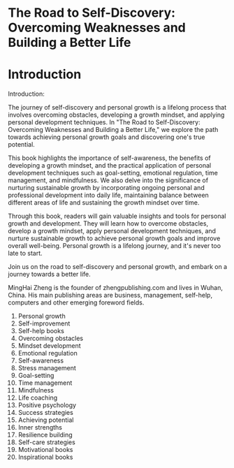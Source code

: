 # The Road to Self-Discovery: Overcoming Weaknesses and Building a Better Life

# Introduction

Introduction:

The journey of self-discovery and personal growth is a lifelong process that involves overcoming obstacles, developing a growth mindset, and applying personal development techniques. In "The Road to Self-Discovery: Overcoming Weaknesses and Building a Better Life," we explore the path towards achieving personal growth goals and discovering one's true potential.

This book highlights the importance of self-awareness, the benefits of developing a growth mindset, and the practical application of personal development techniques such as goal-setting, emotional regulation, time management, and mindfulness. We also delve into the significance of nurturing sustainable growth by incorporating ongoing personal and professional development into daily life, maintaining balance between different areas of life and sustaining the growth mindset over time.

Through this book, readers will gain valuable insights and tools for personal growth and development. They will learn how to overcome obstacles, develop a growth mindset, apply personal development techniques, and nurture sustainable growth to achieve personal growth goals and improve overall well-being. Personal growth is a lifelong journey, and it's never too late to start.

Join us on the road to self-discovery and personal growth, and embark on a journey towards a better life.


MingHai Zheng is the founder of zhengpublishing.com and lives in Wuhan, China. His main publishing areas are business, management, self-help, computers and other emerging foreword fields.



1. Personal growth
2. Self-improvement
3. Self-help books
4. Overcoming obstacles
5. Mindset development
6. Emotional regulation
7. Self-awareness
8. Stress management
9. Goal-setting
10. Time management
11. Mindfulness
12. Life coaching
13. Positive psychology
14. Success strategies
15. Achieving potential
16. Inner strengths
17. Resilience building
18. Self-care strategies
19. Motivational books
20. Inspirational books

